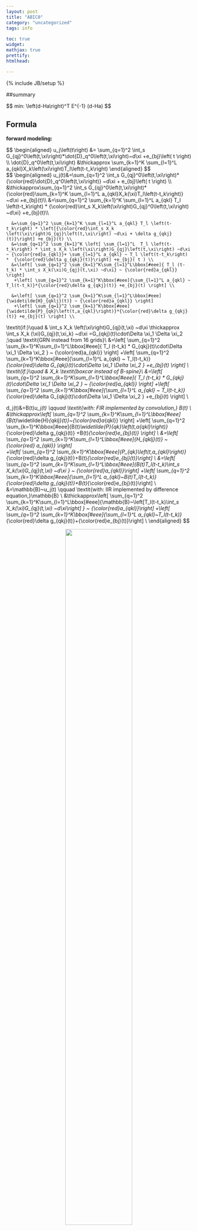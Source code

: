 ```yaml
---
layout: post
title: "ABIC0"
category: "uncategorized"
tags: info
 
toc: true
widget:
mathjax: true
prettify: 
htmlhead: 

---
```

{% include JB/setup %}


##summary

<div>$$
min: \left(d-Ha\right)^T E^{-1} (d-Ha)
$$</div>

<!--end_excerpt-->
## Formula

**forward modeling:**

<div>$$
\begin{aligned}
u_j\left(t\right) &= \sum_{q=1}^2 \int_s G_{qj}^0\left(t,\xi\right)*\dot{D}_q^0\left(t,\xi\right)~d\xi +e_{bj}\left( t \right) \\
\dot{D}_q^0\left(t,\xi\right) &\thickapprox \sum_{k=1}^K \sum_{l=1}^L a_{qkl}X_k\left(\xi\right)T_l\left(t-t_k\right)
\end{aligned}
$$</div>

<div>$$
\begin{aligned}
u_j(t)&=\sum_{q=1}^2 \int_s G_{qj}^0\left(t,\xi\right)*{\color{red}\dot{D}_q^0\left(t,\xi\right)} ~d\xi + e_{bj}\left( t \right) \\
      &\thickapprox\sum_{q=1}^2 \int_s G_{qj}^0\left(t,\xi\right)*{\color{red}\sum_{k=1}^K \sum_{l=1}^L a_{qkl}X_k(\xi)T_l\left(t-t_k\right)} ~d\xi +e_{bj}(t)\\
      &=\sum_{q=1}^2 \sum_{k=1}^K \sum_{l=1}^L a_{qkl} T_l \left(t-t_k\right) * {\color{red}\int_s X_k\left(\xi\right)G_{qj}^0\left(t,\xi\right) ~d\xi} +e_{bj}(t)\\
      
      &=\sum_{q=1}^2 \sum_{k=1}^K \sum_{l=1}^L a_{qkl} T_l \left(t-t_k\right) * \left[{\color{red}\int_s X_k \left(\xi\right)G_{qj}\left(t,\xi\right) ~d\xi + \delta g_{qkj}(t)}\right] +e_{bj}(t) \\
      &=\sum_{q=1}^2 \sum_{k=1}^K \left[ \sum_{l=1}^L  T_l \left(t-t_k\right) * \int_s X_k \left(\xi\right)G_{qj}\left(t,\xi\right) ~d\xi ~ {\color{red}a_{qkl}}+ \sum_{l=1}^L a_{qkl} ~ T_l \left(t-t_k\right) *  {\color{red}\delta g_{qkj}(t)}\right] +e_{bj}( t ) \\
      &=\left[ \sum_{q=1}^2 \sum_{k=1}^K\sum_{l=1}^L\bbox[#eee]{ T_l (t-t_k) * \int_s X_k(\xi)G_{qj}(t,\xi) ~d\xi} ~ {\color{red}a_{qkl}} \right]
       +\left[ \sum_{q=1}^2 \sum_{k=1}^K\bbox[#eee]{\sum_{l=1}^L a_{qkl} ~ T_l(t-t_k)}*{\color{red}\delta g_{qkj}(t)} +e_{bj}(t) \right] \\

      &=\left[ \sum_{q=1}^2 \sum_{k=1}^K\sum_{l=1}^L\bbox[#eee]{\widetilde{H}_{qklj}(t)} ~ {\color{red}a_{qkl}} \right]
       +\left[ \sum_{q=1}^2 \sum_{k=1}^K\bbox[#eee]{\widetilde{P}_{qk}\left(t,a_{qkl}\right)}*{\color{red}\delta g_{qkj}(t)} +e_{bj}(t) \right] \\

   \textit{if:}\quad & \int_s X_k \left(\xi\right)G_{qj}(t,\xi) ~d\xi \thickapprox \int_s X_k (\xi)G_{qj}(t,\xi_k) ~d\xi =G_{qkj}(t)\cdot\Delta \xi_1 \Delta \xi_2 ;\quad \textit{GRN instead from 16 grids}\\
      &=\left[ \sum_{q=1}^2 \sum_{k=1}^K\sum_{l=1}^L\bbox[#eee]{ T_l (t-t_k) * G_{qkj}(t)\cdot\Delta \xi_1 \Delta \xi_2 } ~ {\color{red}a_{qkl}} \right]
       +\left[ \sum_{q=1}^2 \sum_{k=1}^K\bbox[#eee]{\sum_{l=1}^L a_{qkl} ~ T_l(t-t_k)}*{\color{red}\delta G_{qkj}(t)\cdot\Delta \xi_1 \Delta \xi_2 } +e_{bj}(t) \right] \\
   \textit{if:}\quad & X_k \textit{boxcar instead of  B-spine}\\ 
      &=\left[ \sum_{q=1}^2 \sum_{k=1}^K\sum_{l=1}^L\bbox[#eee]{ T_l (t-t_k) * G_{qkj}(t)\cdot\Delta \xi_1 \Delta \xi_2 } ~ {\color{red}a_{qkl}} \right]
       +\left[ \sum_{q=1}^2 \sum_{k=1}^K\bbox[#eee]{\sum_{l=1}^L a_{qkl} ~ T_l(t-t_k)}*{\color{red}\delta G_{qkj}(t)\cdot\Delta \xi_1 \Delta \xi_2 } +e_{bj}(t) \right] \\

d_j(t)&=B(t)*u_j(t)       \qquad \textit{with: FIR implemented by convolution,} B(t) \\
      &\thickapprox\left[ \sum_{q=1}^2 \sum_{k=1}^K\sum_{l=1}^L\bbox[#eee]{B(t)*\widetilde{H}_{qklj}(t)}~{\color{red}a_{qkl}} \right]
       +\left[ \sum_{q=1}^2 \sum_{k=1}^K\bbox[#eee]{B(t)*\widetilde{P}_{qk}\left(t,a_{qkl}\right)}*{\color{red}\delta g_{qkj}(t)} +B(t)*{\color{red}e_{bj}(t)} \right] \\
      &=\left[ \sum_{q=1}^2 \sum_{k=1}^K\sum_{l=1}^L\bbox[#eee]{H_{qklj}(t)} ~ {\color{red} a_{qkl}} \right]    
       +\left[ \sum_{q=1}^2 \sum_{k=1}^K\bbox[#eee]{P_{qk}\left(t,a_{qkl}\right)}*{\color{red}\delta g_{qkj}(t)}+B(t)*{\color{red}e_{bj}(t)}\right] \\
      &=\left[ \sum_{q=1}^2 \sum_{k=1}^K\sum_{l=1}^L\bbox[#eee]{B(t)*T_l(t-t_k)*\int_s X_k(\xi)G_{qj}(t,\xi) ~d\xi } ~ {\color{red}a_{qkl}}\right]
       +\left[ \sum_{q=1}^2 \sum_{k=1}^K\bbox[#eee]{\sum_{l=1}^L a_{qkl}~B(t)*T_l(t-t_k)}*{\color{red}\delta g_{qkj}(t)}+B(t)*{\color{red}e_{bj}(t)}\right] \\
      &=\mathbb{B}~u_j(t) \qquad \textit{with: IIR implemented by difference equation,}\mathbb{B} \\
      &\thickapprox\left[ \sum_{q=1}^2 \sum_{k=1}^K\sum_{l=1}^L\bbox[#eee]{\mathbb{B}~\left[T_l(t-t_k)*\int_s X_k(\xi)G_{qj}(t,\xi) ~d\xi\right] } ~ {\color{red}a_{qkl}}\right]
       +\left[ \sum_{q=1}^2 \sum_{k=1}^K\bbox[#eee]{\sum_{l=1}^L a_{qkl}~T_l(t-t_k)}*{\color{red}\delta g_{qkj}(t)}+{\color{red}e_{bj}(t)}\right] \\
\end{aligned}
$$</div>

<figure class="one" style="text-align: center;">
	<img style="border: none; width:calc(70% - 15px);max-width:500px; min-width:200px; float: initial;" src="/images/figures/2014041601.png">
	<figcaption>$\int_sX_k(\xi)G_{qj}(t,\xi)~d\xi$</figcaption>
</figure>

<br/>

<div>$$
\begin{aligned}
24 \Delta s^4 M_{4,j+2}\left( s \right)  &=
\begin{cases}
    \frac{1}{8}\Delta s^3    &; s=s_j-1.5\Delta s  &; \frac{\int (\cdots) ~ds}{\Delta s} =  \frac{1}{4}\Delta s^3  \\
    \frac{23}{8}\Delta s^3   &; s=s_j-0.5\Delta s  &; \frac{\int (\cdots) ~ds}{\Delta s} =  \frac{11}{4}\Delta s^3 \\
    \frac{23}{8}\Delta s^3   &; s=s_j+0.5\Delta s  &; \frac{\int (\cdots) ~ds}{\Delta s} =  \frac{11}{4}\Delta s^3 \\
    \frac{1}{8}\Delta s^3    &; s=s_j+1.5\Delta s  &; \frac{\int (\cdots) ~ds}{\Delta s} =  \frac{1}{4}\Delta s^3  \\
  \end{cases} \\  
\end{aligned}
$$</div>

<br/>

<div>$$
\begin{matrix}
\frac{\Delta \xi_1 \Delta \xi_2 }{576}&\frac{1}{24}\Delta \xi_1&\frac{11}{24}\Delta \xi_1 &\frac{11}{24}\Delta \xi_1 &\frac{1}{24}\Delta \xi_1 \\
\frac{1 }{24}\Delta \xi_2 & 1  & 11  & 11  &  1\\
\frac{11}{24}\Delta \xi_2 & 11 & 121 & 121 & 11\\
\frac{11}{24}\Delta \xi_2 & 11 & 121 & 121 & 11\\
\frac{1 }{24}\Delta \xi_2 & 1  & 11  & 11  &  1\\
\end{matrix}
$$</div>

<br/>

<div>$$
\begin{aligned}
e_j(\mathbf{a})&=\left[ \sum_{q=1}^2 \sum_{k=1}^K\bbox[#eee]{\widetilde{P}_{qk}\left(t,a_{qkl}\right)}*{\color{red}\delta g_{qkj}(t)} +e_{bj}(t) \right] \\
 &=\left[ \sum_{q=1}^2 \sum_{k=1}^K\bbox[#eee]{\sum_{l=1}^L a_{qkl}~T_l(t-t_k)}*{\color{red}\delta g_{qkj}(t)}+{\color{red}e_{bj}(t)}\right]
\end{aligned}
$$</div>


<div>$$
P_{qk}(t,a_{qkl}) \ast \delta g_{qkj}(t) \iff 
            \begin{bmatrix}
                p_1     & 0       & \ldots & 0       & 0       \\
                p_2     & p_1     & \ldots & \vdots  & \vdots  \\
                p_3     & p_2     & \ldots & 0       & 0       \\
                \vdots  & p_3     & \ldots & p_1     & 0       \\
                p_{m-1} & \vdots  & \ldots & p_2     & p_1     \\
                p_m     & p_{m-1} & \vdots & \vdots  & p_2     \\
                0       & p_m     & \ldots & p_{m-2} & \vdots  \\
                0       & 0       & \ldots & p_{m-1} & p_{m-2} \\
                \vdots  & \vdots  & \vdots & p_m     & p_{m-1} \\
                0       & 0       & 0      & \ldots  & p_m
            \end{bmatrix}
            \begin{bmatrix}
                g_1 \\
                g_2 \\
                g_3 \\
                \vdots \\
                \vdots \\
                \vdots \\
                g_{n_j}
            \end{bmatrix}
$$</div>

<div style="width:100%; height:186px;margin-bottom:20px; overflow-x:auto;overflow-y:hidden">
<div style="width:454px; margin:0 auto">
<div style="width:160px; height:160px; float:left ;background-image: url(/images/figures/2014041603.png); -moz-background-size:100% 100%; background-size:100% 100%;">$$\quad C_{d}$$</div>
<div style="width:280px;float:right; margin-top: 3px; border: 1px solid #ccc; background-color: #f9f9f9; font-size: 94%; text-align: center; overflow: hidden;">
   <img alt="" src="/images/figures/2014041602.png" style="width:277px; height:132px; padding: initial;border: initial;">
   <div style="text-align: center;">$P_{qk}(t,a_{qkl})$</div>
</div>
</div>
</div>

<div>$$
\begin{aligned}
\mathbf{C}_{dj}(\sigma_g^2,\sigma_b^2,\mathbf{a})=& {\color{gray} \sigma_g^2\sum_{q=1}^{2}\sum_{k=1}^K S^2_{qkj}\mathbf{P}_{qkj}(\mathbf{a})\mathbf{P}_{qkj}^T(\mathbf{a}) + \sigma_b^2 O_{bj}^2\mathbf{B}_j\mathbf{B}_j^T } \\
\iff & \sigma_g^2\sum_{q=1}^{2}\sum_{k=1}^K\mathbf{P}_{qkj}(\mathbf{a})\mathbf{S}_{qkj}^2\mathbf{P}_{qkj}^T(\mathbf{a})+\sigma_b^2 \mathbf{O}_{bj}^2
\end{aligned}
$$</div>


<div>$$
\bbox[margin:0px -20px 0px 0px ;  padding-bottom:5px]{
    \begin{matrix}
             ~  & \mathbf{ \bbox[padding:23px;  border:2px solid black] { S_\xi } } \\
                & \mathbf{ \bbox[padding:23px;  border:2px solid black] { S_\tau} }
    \end{matrix}
}
\mathbf{\bbox[padding:25px 2px; border:2px solid black] {a}}  =
\begin{matrix}
\mathbf{\bbox[padding:25px 2px; border:2px solid black] {0}} & \sim ~ \rho_\xi^2\\
\mathbf{\bbox[padding:25px 2px; border:2px solid black] {0}} & \sim ~ \rho_\tau^2 
\end{matrix}
$$</div>

<div>$$
\begin{aligned}
\mathbf{d-Ha} & \sim (\mathbf{0}, \mathbf{C_d}   ) \\
\mathbf{Sa}   & \sim (\mathbf{0}, \mathbf{\rho^2})
\end{aligned}
$$</div>

<div>$$
\begin{aligned}
\color{red} P(\mathbf{d}|\mathbf{a};\sigma_g^2,\sigma_b^2)&=(2\pi)^{-N/2}\|\mathbf{C}_d(\sigma_g^2,\sigma_b^2,\mathbf{a})\|^{-1/2}\times exp \left[-\frac{1}{2}(\mathbf{d-Ha})^T\mathbf{C}_d^{-1}(\sigma_g^2,\sigma_b^2)(\mathbf{d-Ha})\right] \\

f(\mathbf{Sa})&= \cdots exp \left[ -\frac{1}{2} \mathbf{a}^T \begin{pmatrix}  S_\xi^T & S_\tau^T \end{pmatrix} \begin{pmatrix} \rho_\xi^2 \mathbf{I_M} & 0 \\ 0 & \rho_\tau^2 \mathbf{I_M} \end{pmatrix}^{-1}  \begin{pmatrix} S_\xi \\ S_\tau \end{pmatrix} \mathbf{a} \right] \\
              &= \cdots exp \left[-\frac{1}{2} \mathbf{a}^T \left( \frac{S_\xi^TS_\xi+\chi^2S_\tau^TS_\tau}{\rho^2} \right) \mathbf{a}\right], \quad \chi^2=\frac{\rho_\xi^2}{\rho_\tau^2}\\

\color{red} P(\mathbf{a};\rho^2)&=(2\pi)^{-M/2}\begin{Vmatrix}\frac{G_\xi+\chi^2G_\tau}{\rho^2}\end{Vmatrix}^{1/2}\times exp \left[-\frac{1}{2} \mathbf{a}^T \left( \frac{G_\xi+\chi^2G_\tau}{\rho^2} \right) \mathbf{a}\right]
\end{aligned}
$$</div>

<div>$$
\begin{aligned}
\color{red}P&{\color{red}(\mathbf{a};\sigma_g^2,\sigma_b^2,\rho^2|\mathbf{d})}=cP(\mathbf{d}|\mathbf{a};\sigma_g^2,\sigma_b^2)P(\mathbf{a};\rho^2)\\
 &=\bbox[#A9F5A9] {c(2\pi)^{-(N+M')/2}\|\mathbf{C}_d(\sigma_g^2,\sigma_b^2,\mathbf{a})\|^{-1/2} \begin{Vmatrix}\frac{G_\xi+\chi^2G_\tau}{\rho^2}\end{Vmatrix}^{1/2}} \\
 &\quad \times exp \left[-\frac{1}{2}\left((\mathbf{d-Ha})^T\mathbf{C}_d^{-1}(\sigma_g^2,\sigma_b^2,\mathbf{a})(\mathbf{d-Ha}) + \mathbf{a}^T \left( \frac{G_\xi+\chi^2G_\tau}{\rho^2} \right) \mathbf{a} \right)  \right] \\ 
 &=\bbox[#A9F5A9]{c(2\pi\sigma_g^2)^{-(N+M')/2}\|\Sigma_d(\gamma^2,\mathbf{a})\|^{-1/2} \|\beta^2(G_\xi+\chi^2G_\tau)\|^{1/2} } \\
 &\quad \times exp \left[-\frac{1}{2\sigma_g^2}\left(\bbox[#F5A9BC]{(\mathbf{d-Ha})^T\mathbf{\Sigma}_d^{-1}(\gamma^2,\mathbf{a})(\mathbf{d-Ha}) + \beta^2\mathbf{a}^T ( G_\xi+\chi^2G_\tau ) \mathbf{a} }\right) \right] \\
 

&=\bbox[#A9F5A9]{c(2\pi\sigma_g^2)^{-(N+M')/2}\|\Sigma_d(\gamma^2,\mathbf{a})\|^{-1/2} \|\beta^2(G_\xi+\chi^2G_\tau)\|^{1/2} } \times exp \left[-\frac{\mathbf{S(a)}}{2\sigma_g^2}   \right] \\
 &\qquad \qquad \gamma^2=\sigma_b^2/\sigma_g^2;\quad \beta^2=\sigma_g^2/\rho^2;\quad \sigma_g^2\Sigma_d=C_d \\
\end{aligned}
$$</div>

As shown in $\Sigma_{d} (\gamma^{2},\mathbf{a})$, the data covariance matrix  is a function of the model parameters $\mathbf{a}$, we can not straightforward calculate $\color{red} \partial S(\mathbf{a})/\partial \mathbf{a},\quad L,\quad ABIC$; however to cope with this problem, we introduce an initial model parameter vector $\mathbf{a}^i$

<div>$$
\begin{aligned}
\bbox[5px, border:2px solid red] {\frac{\partial s(\mathbf{a})}{\partial \mathbf{a}}} &= \frac{\partial \left[(\mathbf{d-Ha})^T\mathbf{\Sigma}_d^{-1}(\gamma^2,{\color{red}\mathbf{a}^i})(\mathbf{d-Ha}) + \beta^2\mathbf{a}^T ( G_\xi+\chi^2G_\tau ) \mathbf{a} \right] }{ \partial \mathbf{a} } = \mathbf{0} \\ 
&\iff \mathbf{H}^T\Sigma_d^{-1}(\gamma^2,\mathbf{a}^i)(\mathbf{d-Ha^\star})-\beta^2(\mathbf{G_\xi+\chi^2G_\tau})\mathbf{a}^\star=0 \\
&\iff \bbox[#F5A9F2]{ \mathbf{a}^\star(\gamma^2,\beta^2;a^i)=\left[\mathbf{H}^T\Sigma_d^{-1}(\gamma^2,\mathbf{a}^i)\mathbf{H}+\beta^2(\mathbf{G_\xi+\chi^2G_\tau})\right]^{-1}\mathbf{H}^T\Sigma_d^{-1}(\gamma^2,\mathbf{a}^i)\mathbf{d} }
\end{aligned}
$$</div>

here in order to apply gaussian integration. rewrite $S(\mathbf{a})$ with $a^\star$:
<div>$$
\begin{aligned}
S(\mathbf{a})&=(\mathbf{d-Ha})^T\mathbf{\Sigma}_d^{-1}(\gamma^2,{\color{red}\mathbf{a}^i})(\mathbf{d-Ha}) + \beta^2\mathbf{a}^T ( G_\xi+\chi^2G_\tau ) \mathbf{a} \\
S(\mathbf{a}^\star)&=(\mathbf{d-Ha^\star})^T\mathbf{\Sigma}_d^{-1}(\gamma^2,{\color{red}\mathbf{a}^i})(\mathbf{d-Ha^\star}) + \beta^2\mathbf{a^\star}^T ( G_\xi+\chi^2G_\tau ) \mathbf{a^\star} \\
S(\mathbf{a}) & \textit{taylor expansion at :}\; a^\star ;\mathbb{J}\textit{:jacobian matrix;} \mathbb{H}\textit{: Hessian matrix}\\
S(\mathbf{a})&\approx S(\mathbf{a}^\star) + \mathbb{J}(\mathbf{a^\star}) (\mathbf{a-a^\star}) +\frac{1}{2} (\mathbf{a-a^\star})^\mathrm{T} \mathbb{H}(\mathbf{a^\star}) (\mathbf{a-a^\star}); \quad \mathbb{J}(a)|_{a=a^\star}=0 \\

             &=\bbox[5px, border:2px solid red]{S(\mathbf{a}^\star)+(\mathbf{a-a^\star})^T \left[ H^T\Sigma_d^{-1}(\gamma^2,{\color{red}\mathbf{a}^i})H+\beta^2(G_\xi+\chi^2G_\tau) \right](\mathbf{a-a^\star}) } \\
~\\
\end{aligned}
$$</div>


<div>$$
\begin{aligned}
L&(\sigma_g^2,\gamma^2,\beta^2;{\color{red}\mathbf{a}^i})=\int P(d|a)P(a)~da  \\
 &=\bbox[#A9F5A9]{(2\pi\sigma_g^2)^{-(N+M')/2}\|\Sigma_d(\gamma^2,{\color{red}\mathbf{a}^i})\|^{-1/2} \|\beta^2(G_\xi+\chi^2G_\tau)\|^{1/2}} \times exp \left[-\frac{1}{2\sigma_g^2} \mathbf{S(a^\star)} \right] \\
 &\quad\times \int -\frac{1}{2\sigma_g^2} \left[(\mathbf{a-a^\star})^T \left[ H^T\Sigma_d^{-1}(\gamma^2,{\color{red}\mathbf{a}^i})H+\beta^2(G_\xi+\chi^2G_\tau) \right](\mathbf{a-a^\star})\right] ~d(\mathbf{a-a^\star})\\
 &=\bbox[#A9F5A9]{(2\pi\sigma_g^2)^{-(N+M')/2}\|\Sigma_d(\gamma^2,{\color{red}\mathbf{a}^i})\|^{-1/2} \|\beta^2(G_\xi+\chi^2G_\tau)\|^{1/2}} \\
 &\quad\times (2\pi\sigma_g^2)^{M''/2}  \begin{Vmatrix}  H^T\Sigma_d^{-1}(\gamma^2,{\color{red}\mathbf{a}^i})H+\beta^2(G_\xi+\chi^2G_\tau) \end{Vmatrix}^{-1/2} \times exp \left[-\frac{1}{2\sigma_g^2} \mathbf{S(a^\star)} \right] \\
 &=(2\pi {\color{#0000FF}\sigma_g^2})^{-(N+M'-M'')/2} \times exp \left[-\frac{1}{2{\color{#0000FF}\sigma_g^2}} \mathbf{S(a^\star)} \right] \times \|\sim\|^{-1/2}~\|\sim\|^{1/2}~\|\sim\|^{-1/2}
\end{aligned}
$$</div>

<div>$$
\begin{aligned}
\bbox[5px, border:2px solid red] {\frac{\partial L(\sigma_g^2,\gamma^2,\beta^2;{\color{red}\mathbf{a}^i})}{\partial \sigma_g^2 }} = 0  & \iff \frac{\partial (2\pi {\color{#0000FF}\sigma_g^2})^{-(N+M'-M'')/2} \times  exp \left[-\frac{1}{2{\color{#0000FF}\sigma_g^2}} \mathbf{S(a^\star)} \right] }{\partial \sigma_g^2} \\
& \Rightarrow \sigma_g^2=\frac{s(\mathbf{a^\star})}{N+M'-M''}\\
\end{aligned}
$$</div>


<div style="border: 5px solid #00BFFF">$$
\begin{aligned}
ABIC({\color{red}\gamma^2},{\color{red}\beta^2};&\sigma_g^2,\mathbf{a}^i)=-2log\left[ L({\color{red}\gamma^2},{\color{red}\beta^2};\sigma_g^2,\mathbf{a}^i) \right]\\
    =& (N+M'-M'')log(S(\mathbf{a}^\star)) \\
     & + log(\begin{Vmatrix} \Sigma_d( {\color{red} \gamma^2},{\mathbf{a}^i}) \end{Vmatrix}) \\
     & - log(\begin{Vmatrix} {\color{red}\beta^2}(G_\xi+\chi^2G_\tau) \end{Vmatrix}) \\
     & + log(\begin{Vmatrix} H^T\Sigma_d^{-1}({\color{red}\gamma^2},{\mathbf{a}^i})H+{\color{red}\beta^2}(G_\xi+\chi^2G_\tau) \end{Vmatrix}) + C' \\
~\\
with&:\\
~\\
S(\mathbf{a}^\star({\color{red}\gamma^2},{\color{red}\beta^2}))&=(\mathbf{d-Ha^\star})^T\mathbf{\Sigma}_d^{-1}({\color{red}\gamma^2},{\mathbf{a}^i})(\mathbf{d-Ha^\star}) + {\color{red}\beta^2}\mathbf{a^\star}^T ( G_\xi+\chi^2G_\tau ) \mathbf{a^\star}\\

\mathbf{a}^\star({\color{red}\gamma^2},{\color{red}\beta^2};a^i)&=\left[\mathbf{H}^T\Sigma_d^{-1}({\color{red}\gamma^2},\mathbf{a}^i)\mathbf{H}+{\color{red}\beta^2}(\mathbf{G_\xi+\chi^2G_\tau})\right]^{-1}\mathbf{H}^T\Sigma_d^{-1}({\color{red}\gamma^2},\mathbf{a}^i)\mathbf{d} \\
~\\
\textit{covariance }&\textit{matrix for the model parameters:} \\
C_a({\color{red}\gamma^2},{\color{red}\beta^2}) &=\sigma_g^2\left[\mathbf{H}^T\Sigma_d^{-1}({\color{red}\gamma^2},\mathbf{a}^i)\mathbf{H}+{\color{red}\beta^2}(\mathbf{G_\xi+\chi^2G_\tau})\right]^{-1} \\
\textit{iteratively }&\textit{update initial model:} \\
a_n^i&=a_{n-1}^i+ w(a_{n-1}^\star - a_{n-1}^i) (0 \lt w \lt 1) \\
&~\\
\textit{solution for}&~\gamma^2,\beta^2: \textit{object function:}\,\mathbf{ABIC}(\gamma^2,\beta^2),\textit{or}~\mathbf{S}(\mathbf{a}(\gamma^2,\beta^2))\\
&~\textit{grid_search} \\
&~\textit{neighborhood method} \\
&~\textit{Levenberg-Marquardt}\\

Min:~ABIC & \iff Max: \int P(d|a)P(a)~da  \quad  \textit{;entropy maximization principle}  \\
Min:\quad S(a) & \iff Max: \quad P(d|a)P(a) \quad\quad \textit{;} Max~P(a|d)

&~\\
&~\\
\widehat{\mathbf{a}}^{~\star}({\color{red}\sigma_b^2},{\color{red}\rho^2};a^i)&=\left[\mathbf{H}^T C_d^{-1}({\color{red}\sigma_b^2},\mathbf{a}^i) \mathbf{H}+{(\mathbf{G_\xi+\chi^2G_\tau})}/{\color{red}\rho^2}\right]^{-1}\mathbf{H}^T C_d^{-1}({\color{red}\sigma_b^2},\mathbf{a}^i) \mathbf{d} \\
\widehat{C}_a({\color{red} \sigma_b^2},{\color{red} \rho^2}) &=\left[\mathbf{H}^T~C_d^{-1}({\color{red}\sigma_b^2},\mathbf{a}^i)\mathbf{H}+{(\mathbf{G_\xi+\chi^2G_\tau})}/{\color{red}\rho^2}\right]^{-1} \\
\widehat{S}(\mathbf{a}^\star({\color{red}\sigma_b^2},{\color{red}\rho^2}))&=(\mathbf{d-Ha^\star})^T C_d^{-1}({\color{red}\sigma_b^2},{\mathbf{a}^i})(\mathbf{d-Ha^\star}) + \mathbf{a^\star}^T ( G_\xi+\chi^2G_\tau )/{\color{red}\rho^2} \mathbf{a^\star}\\
\widehat{ABIC}({\color{red}\sigma_b^2},{\color{red}\rho^2};&\sigma_g^2,\mathbf{a}^i)\\ 
      = &log(\begin{Vmatrix} C_d( {\color{red} \sigma_b^2},{\mathbf{a}^i}) \end{Vmatrix}) \\
      - &log(\begin{Vmatrix} (G_\xi+\chi^2G_\tau)/{\color{red}\rho^2} \end{Vmatrix}) \\
      + &log(\begin{Vmatrix} H^T C_d^{-1}({\color{red}\sigma_b^2},{\mathbf{a}^i})H+(G_\xi+\chi^2G_\tau)/{\color{red}\rho^2} \end{Vmatrix}) + C \\
~\\

\end{aligned}
$$</div>

<br/>

<div style="border: 5px solid #00BFFF">
<div>$$
\begin{aligned}
\sigma_g^2&\left[ S_\xi^T (\rho^2 \Sigma_\xi)^{-1}  S_\xi + S_\tau^T (\rho^2 \Sigma_\tau)^{-1}  S_\tau \right] \\
\frac{\sigma_g^2}{\rho^2} & \left [ \frac{S_{\xi}^T S_\xi }{\sigma_\xi^2} + \frac{S_{\tau}^T S_\tau}{\sigma_\tau^2} \right] \\
\sigma_\xi^2  &\approx max \left[ (S_\xi\left( H^T C_d^{-1} H \right)^{-1}S_\xi^T   \right ]_{ii} \\
\sigma_\tau^2 &\approx max \left[ (S_\tau\left( H^T C_d^{-1} H \right)^{-1}S_\tau^T \right ]_{ii} \\
\end{aligned}
$$</div>
</div>

<br/>

<div style="border: 5px solid #00BFFF">
<div>$$
\begin{aligned}
\begin{pmatrix} \mathbf{H} \\ \mathbf{S} \end{pmatrix} ~ \mathbf{a} &= \begin{pmatrix} \mathbf{d}  & \sim & \Sigma_d \\ \mathbf{0} & \sim & \Sigma_s \end{pmatrix}  \\
\begin{matrix}\begin{pmatrix} \mathbf{H}^T & \mathbf{S}^T  \end{pmatrix} \\ ~ \end{matrix}
\begin{pmatrix} \Sigma_d^{-1} & ~ \\ ~ & \Sigma_s^{-1}\end{pmatrix} 
\begin{pmatrix} \bbox[padding-bottom:10px]{\mathbf{H}} \\ \mathbf{S} \end{pmatrix}  ~ \mathbf{a}  &= 
\begin{matrix}\begin{pmatrix} \mathbf{H}^T & \mathbf{S}^T  \end{pmatrix} \\ ~ \end{matrix}
\begin{pmatrix} \Sigma_d^{-1} & ~ \\ ~ & \Sigma_s^{-1}\end{pmatrix} 
\begin{pmatrix} \bbox[padding-bottom:10px]{\mathbf{d}} \\ \mathbf{0} \end{pmatrix} \\
\end{aligned}
$$</div>

<div>$$
\begin{aligned}
         ~ & \left(\mathbf{H}^T\Sigma_d^{-1}\mathbf{H}+\mathbf{S}^T\Sigma_s^{-1}\mathbf{S}\right)\mathbf{a}=\left(\mathbf{H}^T\Sigma_d^{-1}\mathbf{d}+{\color{red} \mathbf{S}^T\Sigma_s^{-1}\mathbf{0}} \right)\quad\cdots\quad(1)\\
\mathbf{a}=&\left(\mathbf{H}^T\Sigma_d^{-1}\mathbf{H}+\mathbf{S}^T\Sigma_s^{-1}\mathbf{S}\right)^{-1} \left(\mathbf{H}^T\Sigma_d^{-1}\mathbf{d}+{\color{red} \mathbf{S}^T\Sigma_s^{-1}\mathbf{0}}\right)\quad\cdots\quad(2)\\
\therefore \quad & ~\\
\mathbf{a^\star} = \mathbf{E}(\mathbf{a})&=\bbox[#A9F5A9]{\left(\mathbf{H}^T\Sigma_d^{-1}\mathbf{H}+\mathbf{S}^T\Sigma_s^{-1}\mathbf{S}\right)^{-1} \left(\mathbf{H}^T\Sigma_d^{-1}\mathbf{d}\right)}\\
                                         &=\left(\mathbf{H}^T(\sigma_g^2\widetilde{\Sigma}_g+\sigma_o^2\widetilde{\Sigma}_o)^{-1}\mathbf{H}+\mathbf{S}^T(\sigma_s^2\widetilde{\Sigma}_s)^{-1}\mathbf{S}\right)^{-1} \left(\mathbf{H}^T(\sigma_g^2\widetilde{\Sigma}_g+\sigma_o^2\widetilde{\Sigma}_o)^{-1}\mathbf{d}\right)\\
                                         &=\left(\mathbf{H}^T(\widetilde{\Sigma}_g+\frac{\sigma_o^2}{\sigma_g^2}\widetilde{\Sigma}_o)^{-1}\mathbf{H}+\mathbf{S}^T(\frac{\sigma_s^2}{\sigma_g^2}\widetilde{\Sigma}_s)^{-1}\mathbf{S}\right)^{-1} \left(\mathbf{H}^T(\widetilde{\Sigma}_g+\frac{\sigma_o^2}{\sigma_g^2}\widetilde{\Sigma}_o)^{-1}\mathbf{d}\right)\\
                                         &=\left(\mathbf{H}^T(\widetilde{\Sigma}_g+\frac{\sigma_o^2}{\sigma_g^2}\widetilde{\Sigma}_o)^{-1}\mathbf{H}+\frac{\sigma_g^2}{\sigma_s^2}\mathbf{S}^T(\widetilde{\Sigma}_s)^{-1}\mathbf{S}\right)^{-1} \left(\mathbf{H}^T(\widetilde{\Sigma}_g+\frac{\sigma_o^2}{\sigma_g^2}\widetilde{\Sigma}_o)^{-1}\mathbf{d}\right)\\
                                         &=\left(\mathbf{H}^T(\widetilde{\Sigma}_g+{\gamma^2}\widetilde{\Sigma}_o)^{-1}\mathbf{H}+{\beta^2}\mathbf{S}^T(\widetilde{\Sigma}_s)^{-1}\mathbf{S}\right)^{-1} \left(\mathbf{H}^T(\widetilde{\Sigma}_g+{\gamma^2}\widetilde{\Sigma}_o)^{-1}\mathbf{d}\right)\\

\end{aligned}
$$</div>

<div>$$
\begin{aligned}
\Sigma_h & \overset{1}{\iff} \Sigma_d \overset{2}{\iff} \Sigma_a  ~~ {\color{red} ?! }\\
1:& \textit{suppose Uncertain Green  Function }~~\Sigma_H \\
2:& \textit{suppose Uncertain model. contribute} ~~ \Sigma_H  ~~ \textit{to} ~~ \Sigma_a
\end{aligned}
$$</div>

<div>$$
\begin{aligned}
\textit{by} (1) \qquad &~\\
~ & \left(\mathbf{H}^T\Sigma_d^{-1}\mathbf{H}+\mathbf{S}^T\Sigma_s^{-1}\mathbf{S}\right) \mathbf{\Sigma_a}\left(\mathbf{H}^T\Sigma_d^{-1}\mathbf{H}+\mathbf{S}^T\Sigma_s^{-1}\mathbf{S}\right)^T \\ 
&= var(\mathbf{H}^T\Sigma_d^{-1}\mathbf{d})+var(\mathbf{S}^T\Sigma_s^{-1}\mathbf{0}) \quad;\quad cov(\mathbf{d,0})=0, cov(\mathbf{0,d})=0\\
&=\mathbf{H}^T\Sigma_d^{-1}\Sigma_d\Sigma_d^{-1}\mathbf{H}+ \mathbf{S}^T\Sigma_s^{-1}\Sigma_s\Sigma_s^{-1}\mathbf{S} \quad \textit{; Symmetric},cov(\mathbf{0},\mathbf{0})=\Sigma_s\\
&=\left(\mathbf{H}^T\Sigma_d^{-1}\mathbf{H}+\mathbf{S}^T\Sigma_s^{-1}\mathbf{S}\right)\\
\end{aligned}
$$</div>

<div>$$
\begin{aligned}
\Sigma_a&=\bbox[#A9F5A9]{\left(\mathbf{H}^T\Sigma_d^{-1}\mathbf{H}+\mathbf{S}^T\Sigma_s^{-1}\mathbf{S}\right)^{-1}}\\
        &=               \left(\mathbf{H}^T(\sigma_g^2\widetilde{\Sigma}_g+\sigma_o^2\widetilde{\Sigma}_o)^{-1}\mathbf{H}+\mathbf{S}^T(\sigma_s^2\widetilde{\Sigma}_s)^{-1}\mathbf{S}\right)^{-1} \\
        &=     \sigma_g^2\left(\mathbf{H}^T(\widetilde{\Sigma}_g+\frac{\sigma_o^2}{\sigma_g^2}\widetilde{\Sigma}_o)^{-1}\mathbf{H}+\mathbf{S}^T(\frac{\sigma_s^2}{\sigma_g^2}\widetilde{\Sigma}_s)^{-1}\mathbf{S}\right)^{-1} \\
        &=     \sigma_g^2\left(\mathbf{H}^T(\widetilde{\Sigma}_g+\frac{\sigma_o^2}{\sigma_g^2}\widetilde{\Sigma}_o)^{-1}\mathbf{H}+\frac{\sigma_g^2}{\sigma_s^2}\mathbf{S}^T(\widetilde{\Sigma}_s)^{-1}\mathbf{S}\right)^{-1} \\
\end{aligned}
$$</div>

<div>$$
\begin{aligned}
& \textit{Object(Misfit) function }\\
\mathbb{S}(\mathbf{a})&=(\mathbf{d-Ha})^T\Sigma_d^{-1}(\mathbf{d-Ha})+(\mathbf{0-Sa})^T\Sigma_s^{-1}(\mathbf{0-Sa}) \\
    &=\bbox[#A9F5A9]{(\mathbf{d-Ha})^T\Sigma_d^{-1}(\mathbf{d-Ha})+\mathbf{a}^T\mathbf{S}^T\Sigma_s^{-1}\mathbf{Sa}}\\
    & \approx S(\mathbf{a}^\star) + \mathbb{J}(\mathbf{a^\star}) (\mathbf{a-a^\star}) +\frac{1}{2} (\mathbf{a-a^\star})^\mathrm{T} \mathbb{H}(\mathbf{a^\star}) (\mathbf{a-a^\star}); \quad \mathbb{J}(a)|_{a=a^\star}=0 \\
    &=S(\mathbf{a}^\star)+(\mathbf{a-a^\star})^T \left[ \mathbf{H}^T\Sigma_d^{-1}\mathbf{H}+\mathbf{S}^T\Sigma_s^{-1}\mathbf{S} \right](\mathbf{a-a^\star}) \\
    &~\\
    &~\\
    &=(\mathbf{d-Ha})^T(\sigma_g^2\widetilde{\Sigma}_g+\sigma_o^2\widetilde{\Sigma}_o)^{-1}(\mathbf{d-Ha})+\mathbf{a}^T\mathbf{S}^T(\sigma_s^2\widetilde{\Sigma}_s)^{-1}\mathbf{Sa}\\
    &~\\
    &=\frac{(\mathbf{d-Ha})^T(\widetilde{\Sigma}_g+\frac{\sigma_o^2}{\sigma_g^2}\widetilde{\Sigma}_o)^{-1}(\mathbf{d-Ha})+\mathbf{a}^T\mathbf{S}^T(\frac{\sigma_s^2}{\sigma_g^2}\widetilde{\Sigma}_s)^{-1}\mathbf{Sa}}{\sigma_g^2}\\
    &=\frac{\widetilde{\mathbb{S}}(\mathbf{a})}{\sigma_g^2} \quad \widetilde{\Sigma}_d=\widetilde{\Sigma}_g+\frac{\sigma_o^2}{\sigma_g^2}\widetilde{\Sigma}_o\\
ABIC&=log\left(\begin{Vmatrix}\mathbf{H}^T(\widetilde{\Sigma}_g+\frac{\sigma_o^2}{\sigma_g^2}\widetilde{\Sigma}_o)^{-1}\mathbf{H}+\mathbf{S}^T(\frac{\sigma_s^2}{\sigma_g^2}\widetilde{\Sigma}_s)^{-1}\mathbf{S}\end{Vmatrix}\right) \\
    &-\,log\left(\begin{Vmatrix} (\widetilde{\Sigma}_g+\frac{\sigma_o^2}{\sigma_g^2}\widetilde{\Sigma}_o)^{-1} \end{Vmatrix}\right) \\
    &-\,log\left(\begin{Vmatrix} \mathbf{S}^T(\frac{\sigma_s^2}{\sigma_g^2}\widetilde{\Sigma}_s)^{-1}\mathbf{S} \end{Vmatrix}\right) \\
    &+\,(N+M'-M'') \cdot log\left(\widetilde{\mathbb{S}}(\mathbf{a})\right) + C' \\
    or&\\
    &=log\left(\begin{Vmatrix}\mathbf{H}^T(\Sigma_d)^{-1}\mathbf{H}+\mathbf{S}^T(\Sigma_s)^{-1}\mathbf{S}\end{Vmatrix}\right) \\
    &-\,log\left(\begin{Vmatrix} (\Sigma_d)^{-1} \end{Vmatrix}\right) \\
    &-\,log\left(\begin{Vmatrix} \mathbf{S}^T(\Sigma_s)^{-1}\mathbf{S} \end{Vmatrix}\right) + C \\
    &~\\

\end{aligned}
$$</div>

</div>

<br/>

<div style="border:1px solid #00FF00;">$$
\begin{aligned}
u(t)&=\sum_{n=1}^{N}\sum_{q=1}^{Q}\sum_{l=1}^{L} \sum_{k=1}^{K}       \mathbf{G}(\overset{nqlk}{\xi},t) \cdot m_{nqlk}*T_l(t-\overset{nq}{t_k})     \\  
    &+\sum_{n=1}^{N}\sum_{q=1}^{Q}\sum_{k=1}^{K}~\sum_{l=1}^{L}\Delta \mathbf{G}(\overset{nqkl}{\xi},t) \cdot m_{nqlk}*T_l(t-\overset{nq}{t_k})+e(t)\\
u(t)&=\sum_{n=1}^{N}\sum_{q=1}^{Q}\sum_{l=1}^{L} \sum_{k=1}^{K}       \mathbf{G}(\overset{nqlk}{\xi},t) \cdot \overset{n}{m_0} \cdot a_{nqlk}*T_l(t-\overset{nq}{t_k})     \\
    &+\sum_{n=1}^{N}\sum_{q=1}^{Q}\sum_{k=1}^{K}~\sum_{l=1}^{L}\Delta \mathbf{G}(\overset{nqkl}{\xi},t) \cdot \overset{n}{m_0} \cdot a_{nqlk}*T_l(t-\overset{nq}{t_k})+e(t)\\
u(t)&=\sum_{n=1}^{N}\sum_{q=1}^{Q}\sum_{l=1}^{L} \sum_{k=1}^{K}       \mathbf{G}(\overset{nqlk}{\xi},t) \cdot \mu \cdot a_{nqlk}*T_l(t-\overset{nq}{t_k})     \\
    &+\sum_{n=1}^{N}\sum_{q=1}^{Q}\sum_{k=1}^{K}~\sum_{l=1}^{L}\Delta \mathbf{G}(\overset{nqkl}{\xi},t) \cdot \mu \cdot a_{nqlk}*T_l(t-\overset{nq}{t_k})+e(t)\\
\color{red} u(t)&=\sum_{n=1}^{N}\sum_{q=1}^{Q}\sum_{l=1}^{L} \sum_{k=1}^{K}       \mathbf{G}(\overset{nqlk}{\xi},t) \cdot \mu \cdot a_{nqlk} \cdot \Delta \xi_1 \Delta \xi_2 *T_l(t-\overset{nq}{t_k})     \\
    &+\sum_{n=1}^{N}\sum_{q=1}^{Q}\sum_{k=1}^{K}~\sum_{l=1}^{L}\Delta \mathbf{G}(\overset{nqkl}{\xi},t) \cdot \mu \cdot a_{nqlk} \cdot \Delta \xi_1 \Delta \xi_2 *T_l(t-\overset{nq}{t_k})+e(t)\\
\end{aligned}
$$</div>
{% comment %}

{% endcomment %}
## prior constraints

<div>$$
\begin{aligned}
\nabla^2 \dot{D}(t,\xi)+e_{\xi}                        =0 \iff & \mathbf{S_{\xi }a+e_{\xi }=0} \iff \mathbf{G_{\xi }=S_{\xi }^TS_{\xi }} \\
\frac{\partial^2}{\partial t^2}\dot{D}(t,\xi)+e_{\tau} =0 \iff & \mathbf{S_{\tau}a+e_{\tau}=0} \iff \mathbf{G_{\tau}=S_{\tau}^TS_{\tau}} \\
\end{aligned}
$$</div>
<br/>
<div>$$
\begin{matrix}
  \frac{\partial^2 (\cdots) }{\partial x^2 }       &  \iff   &   \frac{1}{c^2} \frac{\partial^2 (\cdots) }{ \partial t^2 }    \\
  \mathbf{S_{\xi }a} ~ \Rightarrow ~ \mathbf{a^T}\mathbf{G_{\xi }}\mathbf{a} &  \iff   &   \frac{1}{c^2} \mathbf{S_{\tau}a} ~ \Rightarrow ~ \mathbf{a^T}\mathbf{G_{\tau}}\mathbf{a} \\
-\mathbf{a^T} \left( \frac{1}{2\rho_{\xi}^2}\mathbf{G_{\xi}}+\frac{1}{2\rho_{\tau}^2}\mathbf{G_{\tau}} \right) \mathbf{a}   &  \iff   &    -\frac{1}{2}~\mathbf{a^T} ~\frac{ \mathbf{G_{\xi}} + (\rho_{\xi}^2/\rho_{\tau}^2) \mathbf{G_{\tau}} }{\rho_{\xi}^2} ~ \mathbf{a} \\
~ & \rho_{\xi}^2/\rho_{\tau}^2  =  1/c^4 \quad \color{red} & \color{red} ?
\end{matrix}
$$</div>

<div  style="width:100% ; height:174px;overflow-x:auto;overflow-y:hidden">
 <div style="width:430px; height:154px;margin:0 auto;">
 <div style="width:330px; height:75px;float:left;">$$ \int \sum_{k=1}^K \sum_{l=1}^L a_{qkl}X_k\left(\xi\right)T_l\left(\tau-\tau_k\right)~d\tau \iff $$ </div> 
 <div style="width:100px; height:75px;float:right;background-image:url(/images/figures/2014041604.jpg);-moz-background-size:100% 100%;background-size:100% 100%;"></div>
 <div style="width:330px; height:75px;float:left;">$$ \int \sum_{k=1}^K \sum_{l=1}^L a_{qkl}X_k\left(\xi\right)T_l\left(\tau-\tau_k\right)~d\xi \iff $$ </div> 
 <div style="width:100px; height:75px;float:right;background-image:url(/images/figures/2014041605.jpg);-moz-background-size:100% 100%;background-size:100% 100%;"></div>
 </div>
</div>

## dimensional analysis

<div>$$
\begin{aligned}
\dot{D}_q^0(t,\xi)  \thickapprox & \sum_{k=1}^K \sum_{l=1}^L a_{qkl}X_k(\xi)T_l(t-t_k)   \\

u_j(t)=  &\sum_{q=1}^2 \int_s  G_{qj}     (t,\xi)*  \dot{D}_q(t,\xi)~d\xi ~ ;   \\
   \iff  & \sum_{q=1}^2 \int_s  \mathbb{G}_{qj}^{FK}(t,\xi)* \dot{\mathbb{M}}_q(t,\xi)~d\xi  ; \quad \textit{Zhu's FK GRN is referred to Moment.}  \\ 
   \quad & \int_\Sigma \int_t ~ \dot{\mathbb{M}}(t,\xi)~dt~d\xi=M_0 ;\quad \dot{\mathbb{M}} \iff \dot{D}  \\
\textit{ let: } & G=\mu \mathbb{G}^{FK} \textit{  then:  }  \\
   \iff  & \sum_{q=1}^2 \int_s  G_{qj}(t,\xi)*  \dot{D}_q(t,\xi)~d\xi  ; \\ 
   \quad & \int_\Sigma \int_t ~ \dot{D}(t,\xi)~dt~d\xi=M_0/\mu; \quad \dot{D} \iff \dot{D} \\
   ~&~\\
\end{aligned}
$$</div>

<br/>

<div>$$
\begin{aligned}
& \dot{D}_q(t,\xi) ~ \textit{  interpolated from } ~ a_{qkl} ~ \textit{, theoretically } \dot{D}_q(t,\xi) \textit{ and } ~ a_{qkl} ~ \textit{ should have} \\
& \textit{same dimensions, so}~ X_k(\xi)\;,\; T_l(t-t_k) \textit{should be dimensionless,} \\ 
& \textit{ then, we can normalize the base functions as follows: } \\ 
\end{aligned}
$$</div>

<div>$$
\begin{aligned}
\int_\Sigma X_k\left(\mathbf{\xi}\right) ~d\mathbf{\xi} =  \Delta \xi_1 & \Delta \xi_2 \quad ; \quad \int_t ~ T_l\left(t-t_k\right) ~  ~dt = \Delta t \\
\int_\Sigma \int_t ~ \dot{D}_q^0(t,\xi) ~dt~d\xi &\thickapprox \int_\Sigma \int_t ~ \sum_{k=1}^K \sum_{l=1}^L a_{qkl}X_k(\xi)T_l(t-t_k) ~dt~d\xi \\
&=\sum_{k=1}^K \sum_{l=1}^L a_{qkl}  \Delta \xi_1 \Delta \xi_2 \Delta t \iff a_{qkl} ~ \sim  \dot{D} \\
\textit{if normalize the base functions as } & \textit{follows:}   \\
\int_\Sigma X_k\left(\mathbf{\xi}\right) ~d\mathbf{\xi} =  \Delta \xi_1 & \Delta \xi_2 \quad ; \quad \int_t ~ T_l\left(t-t_k\right) ~  ~dt = 1 \\
\int_\Sigma \int_t ~ \dot{D}_q^0(t,\xi) ~dt~d\xi &\thickapprox \int_\Sigma \int_t ~ \sum_{k=1}^K \sum_{l=1}^L a_{qkl}X_k(\xi)T_l(t-t_k) ~dt~d\xi \\
&=\sum_{k=1}^K \sum_{l=1}^L a_{qkl}  \Delta \xi_1 \Delta \xi_2  \iff a_{qkl} ~ \sim  \overline{D} \\
\end{aligned}
$$</div>


{% comment %}
<div>$$
\begin{aligned}
\int &M_{4,j+2}(s) ~ ds    = \frac{1}{4}   \quad ; \quad   N_j(s)                  =  4\Delta s M_{4,j+2}(s)           \\
\int &N_j(s) ~ ds         = \Delta s       \quad ; \quad   \Phi_{kl}(\xi_1,\xi_2)  =  N_k(\xi_1)N_l(\xi_2)             \\
\int &X_k\left(\mathbf{\xi}\right) ~d\mathbf{\xi} =  \Delta \xi_1 \Delta \xi_2 \quad ; \quad \int \langle ~ T_l\left(t-t_k\right) ~ \rangle ~dt = 1 \\
\int_t & \int_\Sigma a_{qkl}X_k\left(\mathbf{\xi}\right)T_l\left(t-t_k\right) ~d\mathbf{\xi}dt = a_{qkl} \Delta \xi_1 \Delta \xi_2 \\
~\\
\end{aligned}
$$</div>

<br/>

+ $ M_k  \sim Length^{-1}        $      
+ $ N_k \sim 1 ; \int N_k N_k~ds \sim Length ; \int \int N_k N_q~d\xi~d\xi=area $       
+ $ \int N_k~ds = \Delta s       $    
+ $ \int M_k~ds = \frac{1}{n}    $    
+ $ a_{kl} \sim Length           $    
+ $ R_{jklpq} \sim Length^{-2}   $
+ $ r {\sim a^{T}} \mathbf{R} a \sim 1 $

<div>$$
\begin{aligned}
\Delta u(\xi_1,\xi_2)&=\sum_{k=1}^K\sum_{l=1}^La_{kl}N_k(\xi_1)N_l(\xi_2) \\
\mu\oint_s\Delta u(\xi_1,\xi_2)~ds&=\mu\sum_{k=1}^K\sum_{l=1}^L\iint a_{kl}4\Delta\xi_1M_{4,k}(\xi_1)4\Delta\xi_2M_{4,l}(\xi_2)~d\xi_1d\xi_2\\
&=\mu\sum_{k=1}^K\sum_{l=1}^L\Delta\xi_1\Delta\xi_2a_{kl}=\mu\sum_{k=1}^K\sum_{l=1}^L\overline{\Delta u}\Delta\xi_1\Delta\xi_2\\
M_{4,j+2}(s) &\iff \frac{1}{\Delta s} \\
N_j(s)&=4\Delta s M_{4,j+2}(s)\iff 1
\end{aligned}
$$</div>

{% endcomment %}

## appendices
### Gaussian integral  
<div>$$
\begin{equation}
\begin{aligned}
\int_{-\infty}^\infty & \exp\left(-\frac 1 2 x^{T} A x \right) \, d^nx=\sqrt{\frac{(2\pi)^n}{\det A}}  \\
\int_{-\infty}^\infty & \sqrt{\frac{\det A}{(2\pi)^n}}~\exp\left(-\frac 1 2 x^{T} A x \right) \, d^nx=1 
\end{aligned}
\end{equation}
$$</div>

### Multivariate normal distribution
<div>$$
\begin{equation}
f_{\mathbf x}(x_1,\ldots,x_k) = \frac{1}{\sqrt{(2\pi)^k|\mathbf{\Sigma}|}} \exp\left(-\frac{1}{2}({\mathbf x}-{\mathbf \mu})^T{\mathbf \Sigma}^{-1}({\mathbf x}-{\mathbf \mu}) \right)
\end{equation}
$$</div>


### Propagation of uncertainty

<div>$$
\begin{equation}
\begin{aligned}
\Sigma^{\mathbf{f=Ax}}  &= \mathbf{A} \Sigma^x \mathbf{A}^\mathbf{T} \\
\operatorname{cov}(\mathbf{X}_1 + \mathbf{X}_2,\mathbf{Y}) &= \operatorname{cov}(\mathbf{X}_1,\mathbf{Y}) + \operatorname{cov}(\mathbf{X}_2, \mathbf{Y})\\
\end{aligned}
\end{equation}
$$</div>

### Properties of the determinant
<div>$$
\begin{equation}
\begin{aligned}
\det(A^{-1}) & = \frac{1}{\det(A)}=\det(A)^{-1}                                         \\
\det(AB)     & = \det(A)\det(B)    \quad         A,B:~square~~matrices                   \\
\det(cA)     & = c^{n}\det(A)      \quad\qquad   A:~n \times n~matrix                  \\
\det \begin{pmatrix}A& 0 \\ C& D\end{pmatrix} &= \det\begin{pmatrix}A& B\\ 0& D\end{pmatrix} = \det(A) \det(D) 
\end{aligned}
\end{equation}
$$</div>


### Block diagonal matrices
<div>$$
 \mathbf{A} = \begin{bmatrix} 
\mathbf{A}_{1} & 0 & \cdots & 0 \\ 0 & \mathbf{A}_{2} & \cdots &  0 \\
\vdots & \vdots & \ddots & \vdots \\
0 & 0 & \cdots & \mathbf{A}_{n} 
\end{bmatrix}
$$</div>

<div>$$
\begin{equation}
\begin{aligned}
\operatorname{det} \mathbf{A} &= \operatorname{det} \mathbf{A}_1 \times \ldots \times \operatorname{det} \mathbf{A}_n, \\
 \operatorname{tr} \mathbf{A} &= \operatorname{tr} \mathbf{A}_1 +\cdots +\operatorname{tr} \mathbf{A}_n.
\end{aligned}
\end{equation}
$$</div>

<div>$$
\begin{equation}
\begin{pmatrix}
\mathbf{A}_{1} & 0 & \cdots & 0 \\
0 & \mathbf{A}_{2} & \cdots &  0 \\
\vdots & \vdots & \ddots & \vdots \\
0 & 0 & \cdots & \mathbf{A}_{n} 
\end{pmatrix}^{-1} = \begin{pmatrix} \mathbf{A}_{1}^{-1} & 0 & \cdots & 0 \\
 0 & \mathbf{A}_{2}^{-1} & \cdots &  0 \\
\vdots & \vdots & \ddots & \vdots \\
0 & 0 & \cdots & \mathbf{A}_{n}^{-1} 
\end{pmatrix}.
\end{equation}
$$</div>

### Direct sum

<div>$$
  \mathbf{A} \oplus \mathbf{B} =
  \begin{bmatrix} \mathbf{A} & \mathbf{0} \\ \mathbf{0} & \mathbf{B} \end{bmatrix} =
  \begin{bmatrix}
     a_{11} & \cdots & a_{1n} &      0 & \cdots &      0 \\
     \vdots & \ddots & \vdots & \vdots & \ddots & \vdots \\
    a_{m 1} & \cdots & a_{mn} &      0 & \cdots &      0 \\
          0 & \cdots &      0 & b_{11} & \cdots &  b_{1q} \\
     \vdots & \ddots & \vdots & \vdots & \ddots & \vdots \\
          0 & \cdots &      0 & b_{p1} & \cdots &  b_{pq}
  \end{bmatrix} \\
\bigoplus_{i=1}^{n} \mathbf{A}_{i} = {\rm diag}( \mathbf{A}_1, \mathbf{A}_2, \mathbf{A}_3 \cdots \mathbf{A}_n)=
\begin{bmatrix}
 \mathbf{A}_1 & \mathbf{0} & \cdots & \mathbf{0} \\
 \mathbf{0} & \mathbf{A}_2 & \cdots & \mathbf{0} \\
 \vdots & \vdots & \ddots & \vdots \\
 \mathbf{0} & \mathbf{0} & \cdots & \mathbf{A}_n \\
\end{bmatrix}\,\!
$$</div>

